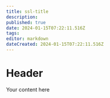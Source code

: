 ```yaml
---
title: ssl-title
description: 
published: true
date: 2024-01-15T07:22:11.516Z
tags: 
editor: markdown
dateCreated: 2024-01-15T07:22:11.516Z
---
```


# Header
Your content here